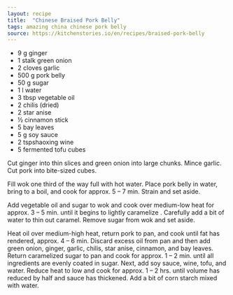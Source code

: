 ```yaml
---
layout: recipe
title:  "Chinese Braised Pork Belly"
tags: amazing china chinese pork belly
source: https://kitchenstories.io/en/recipes/braised-pork-belly
---
```

* 9 g ginger
* 1 stalk green onion
* 2 cloves garlic
* 500 g pork belly
* 50 g sugar
* 1 l water
* 3 tbsp vegetable oil
* 2 chilis (dried)
* 2 star anise
* ½ cinnamon stick
* 5 bay leaves
* 5 g soy sauce
* 2 tspshaoxing wine
* 5 fermented tofu cubes

Cut ginger into thin slices and green onion into large chunks. Mince garlic. Cut pork into bite-sized cubes.

Fill wok one third of the way full with hot water. Place pork belly in water, bring to a boil, and cook for approx. 5 – 7 min. Strain and set aside.

Add vegetable oil and sugar to wok and cook over medium-low heat for approx. 3 – 5 min. until it begins to lightly caramelize . Carefully add a bit of water to thin out caramel. Remove sugar from wok and set aside.

Heat oil over medium-high heat, return pork to pan, and cook until fat has rendered, approx. 4 – 6 min. Discard excess oil from pan and then add green onion, ginger, garlic, chilis, star anise, cinnamon, and bay leaves. Return caramelized sugar to pan and cook for approx. 1 – 2 min. until all ingredients are evenly coated in sugar. Next, add soy sauce, wine, tofu, and water. Reduce heat to low and cook for approx. 1 – 2 hrs. until volume has reduced by half and sauce has thickened. Add a bit of corn starch mixed with water.
